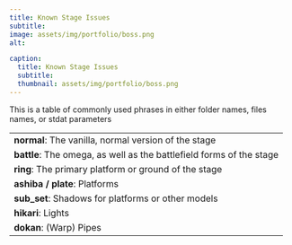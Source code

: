 ```yaml
---
title: Known Stage Issues
subtitle: 
image: assets/img/portfolio/boss.png
alt: 

caption:
  title: Known Stage Issues
  subtitle: 
  thumbnail: assets/img/portfolio/boss.png
---
```


This is a table of commonly used phrases in either folder names, files names, or stdat parameters

| |
| :- | 
| **normal**: The vanilla, normal version of the stage |
| **battle**: The omega, as well as the battlefield forms of the stage |
| **ring**: The primary platform or ground of the stage |
| **ashiba / plate**: Platforms |
| **sub_set**: Shadows for platforms or other models |
| **hikari**: Lights |
| **dokan**: (Warp) Pipes |